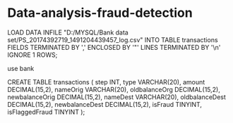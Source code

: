 # Data-analysis-fraud-detection
LOAD DATA INFILE "D:/MYSQL/Bank data set/PS_20174392719_1491204439457_log.csv"
INTO TABLE transactions
FIELDS TERMINATED BY ','
ENCLOSED BY '"'
LINES TERMINATED BY '\n'
IGNORE 1 ROWS;



use bank

CREATE TABLE transactions (
    step INT,
    type VARCHAR(20),
    amount DECIMAL(15,2),
    nameOrig VARCHAR(20),
    oldbalanceOrg DECIMAL(15,2),
    newbalanceOrig DECIMAL(15,2),
    nameDest VARCHAR(20),
    oldbalanceDest DECIMAL(15,2),
    newbalanceDest DECIMAL(15,2),
    isFraud TINYINT,
    isFlaggedFraud TINYINT
);
